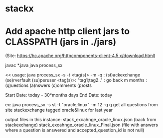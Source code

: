 # stackx
# Add apache http client jars to CLASSPATH (jars in ./jars)
(Site: https://hc.apache.org/httpcomponents-client-4.5.x/download.html)

javac *.java
java process_sx

<<
usage: java process_sx -s <site> -t <tag(s)> -m <months> -q <query>
       <site>: (st)ackexchange
               (se)rverfault
               (su)peruser
     <tag(s)>: "tag1;tag2.."
     <months>: go back m months
      <query>: (q)uestions
               (a)nswers
               (c)omments
               (p)osts

   Start Date: today - 30*months days 
     End Date: today

ex: java process_sx -s st -t "oracle;linux" -m 12 -q q
get all questions from site stackexchange tagged oracle&linux for last year

output files in this instance:
stack_excahnge_oracle_linux.json (back from stackexchange)
stack_excahnge_oracle_linux_Final.json (file with answers where a question is answered and 
accepted_question_id is not null)
>>

